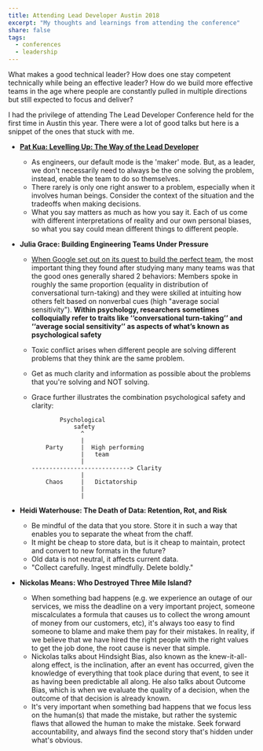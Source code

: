 ```yaml
---
title: Attending Lead Developer Austin 2018
excerpt: "My thoughts and learnings from attending the conference"
share: false
tags:
  - conferences
  - leadership
---
```


What makes a good technical leader? How does one stay competent technically while being an effective leader? How do we build more effective teams in the age where people are constantly pulled in multiple directions but still expected to focus and deliver?

I had the privilege of attending The Lead Developer Conference held for the first time in Austin this year. There were a lot of good talks but here is a snippet of the ones that stuck with me.

* **[Pat Kua: Levelling Up: The Way of the Lead Developer](https://www.slideshare.net/thekua/levelling-up-the-way-of-the-lead-developer)**

  - As engineers, our default mode is the 'maker' mode. But, as a leader, we don't necessarily need to always be the one solving the problem, instead, enable the team to do so themselves.
  - There rarely is only one right answer to a problem, especially when it involves human beings. Consider the context of the situation and the tradeoffs when making decisions.
  - What you say matters as much as how you say it. Each of us come with different interpretations of reality and our own personal biases, so what you say could mean different things to different people.


* **Julia Grace: Building Engineering Teams Under Pressure**

  - [When Google set out on its quest to build the perfect team](https://www.nytimes.com/2016/02/28/magazine/what-google-learned-from-its-quest-to-build-the-perfect-team.html), the most important thing they found after studying many many teams was that the good ones generally shared 2 behaviors: Members spoke in roughly the same proportion (equality in distribution of conversational turn-taking) and they were skilled at intuiting how others felt based on nonverbal cues (high "average social sensitivity"). __Within psychology, researchers sometimes colloquially refer to traits like ‘‘conversational turn-taking’’ and ‘‘average social sensitivity’’ as aspects of what’s known as psychological safety__
  - Toxic conflict arises when different people are solving different problems that they think are the same problem.
  - Get as much clarity and information as possible about the problems that you're solving and NOT solving.
  - Grace further illustrates the combination psychological safety and clarity:

                Psychological
                    safety
                      ^
                      |
            Party     |  High performing
                      |   team
                      |
        ----------------------------> Clarity
                      |
            Chaos     |   Dictatorship
                      |
                      |

* **Heidi Waterhouse: The Death of Data: Retention, Rot, and Risk**

  - Be mindful of the data that you store. Store it in such a way that enables you to separate the wheat from the chaff.
  - It might be cheap to store data, but is it cheap to maintain, protect and convert to new formats in the future?
  - Old data is not neutral, it affects current data.
  - "Collect carefully. Ingest mindfully. Delete boldly."


* **Nickolas Means: Who Destroyed Three Mile Island?**

  - When something bad happens (e.g. we experience an outage of our services, we miss the deadline on a very important project, someone miscalculates a formula that causes us to collect the wrong amount of money from our customers, etc), it's always too easy to find someone to blame and make them pay for their mistakes. In reality, if we believe that we have hired the right people with the right values to get the job done, the root cause is never that simple.
  - Nickolas talks about Hindsight Bias, also known as the knew-it-all-along effect, is the inclination, after an event has occurred, given the knowledge of everything that took place during that event, to see it as having been predictable all along. He also talks about Outcome Bias, which is when we evaluate the quality of a decision, when the outcome of that decision is already known.
  - It's very important when something bad happens that we focus less on the human(s) that made the mistake, but rather the systemic flaws that allowed the human to make the mistake. Seek forward accountability, and always find the second story that's hidden under what's obvious.
